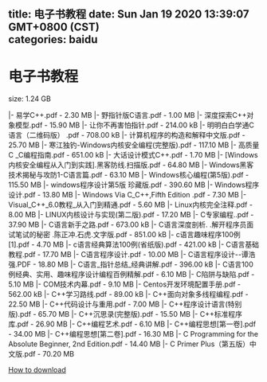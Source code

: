 
title: 电子书教程
date: Sun Jan 19 2020 13:39:07 GMT+0800 (CST)    
categories: baidu
---

# 电子书教程
size: 1.24 GB
 
 
|- 易学C++.pdf - 2.30 MB
|- 野指针版C语言.pdf - 1.00 MB
|- 深度探索C++对象模型.pdf - 15.90 MB
|- 让你不再害怕指针.pdf - 214.00 kB
|- 明明白白学通C语言（二维码版） .pdf - 708.00 kB
|- 计算机程序的构造和解释中文版.pdf - 25.70 MB
|- 寒江独钓-Windows内核安全编程(完整版).pdf - 117.10 MB
|- 高质量C _C编程指南.pdf - 651.00 kB
|- 大话设计模式C++.pdf - 1.70 MB
|- [Windows内核安全编程从入门到实践].黑客防线.扫描版.pdf - 64.80 MB
|- Windows黑客技术揭秘与攻防1-C语言篇.pdf - 63.10 MB
|- Windows核心编程(第5版).pdf - 115.50 MB
|- windows程序设计第5版 珍藏版.pdf - 390.60 MB
|- Windows程序设计.pdf - 13.80 MB
|- Windows Via C_C++,Fifth Edition .pdf - 7.30 MB
|- Visual_C++_6.0教程_从入门到精通.pdf - 5.60 MB
|- Linux内核完全注释.pdf - 8.00 MB
|- LINUX内核设计与实现(第二版).pdf - 17.20 MB
|- C专家编程..pdf - 37.90 MB
|- C语言新手之路.pdf - 673.00 kB
|- C语言深度剖析. .解开程序员面试笔试的秘密 .陈正冲.石虎.文字版.pdf - 851.00 kB
|- c语言趣味程序100例[1].pdf - 4.70 MB
|- c语言经典算法100例(省纸版).pdf - 421.00 kB
|- C语言基础教程.pdf - 17.70 MB
|- C语言程序设计.pdf - 10.00 MB
|- C语言程序设计--谭浩强.PDF - 18.80 MB
|- C语言_指针总结_经典讲解.pdf - 396.00 kB
|- C语言100例经典、实用、趣味程序设计编程百例精解.pdf - 6.10 MB
|- C陷阱与缺陷.pdf - 5.10 MB
|- COM技术内幕.pdf - 9.10 MB
|- Centos开发环境配置手册.pdf - 562.00 kB
|- C++学习路线.pdf - 89.00 kB
|- C++面向对象多线程编程.pdf - 22.50 MB
|- C++代码设计与重用.pdf - 7.00 MB
|- C++程序设计语言(特别版).pdf - 65.70 MB
|- C++沉思录(完整版).pdf - 15.50 MB
|- C++标准程序库.pdf - 26.90 MB
|- C++编程艺术.pdf - 6.10 MB
|- C++编程思想[第一卷].pdf - 34.00 MB
|- C++编程思想[第二卷].pdf - 16.30 MB
|- C Programming for the Absolute Beginner, 2nd Edition.pdf - 14.40 MB
|- C Primer Plus（第五版）中文版.pdf - 70.20 MB

[How to download](https://bpcam.bemobtrk.com/go/2ceec3aa-1ca2-46d6-b9ff-aaa5c184517c?jno=3518)